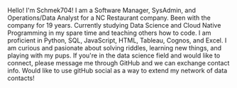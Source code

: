 Hello! I'm Schmek704!  I am a Software Manager, SysAdmin, and Operations/Data Analyst for a NC Restaurant company.  Been with the company for 19 years. Currently studying Data Science and Cloud Native Programming in my spare time and teaching others how to code. I am proficient in Python, SQL, JavaScript, HTML, Tableau, Cognos, and Excel.  I am curious and pasionate about solving riddles, learning new things, and playing with my pups. If you're in the data science field and would like to connect, please message me through GitHub and we can exchange contact info. Would like to use gitHub social as a way to extend my network of data contacts!
